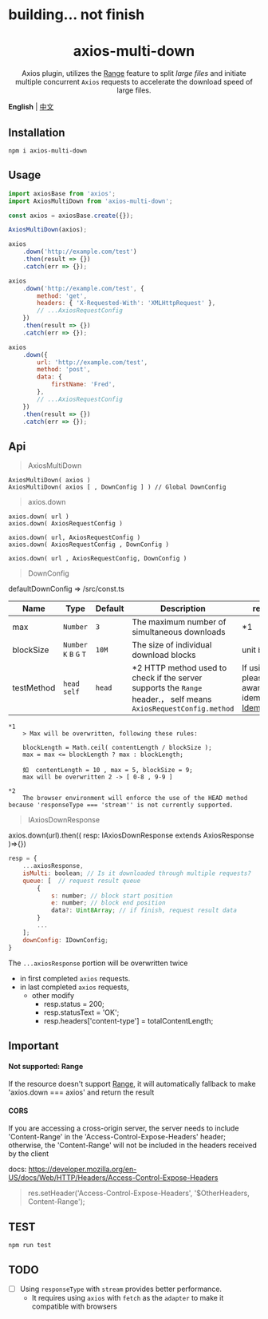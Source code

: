 # building... not finish

<h1 align="center">axios-multi-down</h1>

<p align="center">Axios plugin, utilizes the <a href='https://developer.mozilla.org/en-US/docs/Web/HTTP/Headers/Range' target='_blank'>Range</a> feature to split <i>large files</i> and initiate multiple concurrent <code>Axios</code> requests to accelerate the download speed of large files.</p>

**English** | [中文](./README.zh-hans.md)

## Installation

```
npm i axios-multi-down
```

## Usage

```js
import axiosBase from 'axios';
import AxiosMultiDown from 'axios-multi-down';

const axios = axiosBase.create({});

AxiosMultiDown(axios);

axios
    .down('http://example.com/test')
    .then(result => {})
    .catch(err => {});

axios
    .down('http://example.com/test', {
        method: 'get',
        headers: { 'X-Requested-With': 'XMLHttpRequest' },
        // ...AxiosRequestConfig
    })
    .then(result => {})
    .catch(err => {});

axios
    .down({
        url: 'http://example.com/test',
        method: 'post',
        data: {
            firstName: 'Fred',
        },
        // ...AxiosRequestConfig
    })
    .then(result => {})
    .catch(err => {});
```

## Api

> AxiosMultiDown

```
AxiosMultiDown( axios )
AxiosMultiDown( axios [ , DownConfig ] ) // Global DownConfig
```

> axios.down

```
axios.down( url )
axios.down( AxiosRequestConfig )

axios.down( url, AxiosRequestConfig )
axios.down( AxiosRequestConfig , DownConfig )

axios.down( url , AxiosRequestConfig, DownConfig )
```

> DownConfig

defaultDownConfig => /src/const.ts

| Name       | Type                     | Default | Description                                                                                                       | remark                                                                                                                     |
| ---------- | ------------------------ | ------- | ----------------------------------------------------------------------------------------------------------------- | -------------------------------------------------------------------------------------------------------------------------- |
| max        | `Number`                 | `3`     | The maximum number of simultaneous downloads                                                                      | \*1                                                                                                                        |
| blockSize  | `Number` `K` `B` `G` `T` | `10M`   | The size of individual download blocks                                                                            | unit `byte`                                                                                                                |
| testMethod | `head self`              | `head`  | \*2 HTTP method used to check if the server supports the `Range` header.， self means `AxiosRequestConfig.method` | If using `self`, please be aware of idempotence [Idempotent](https://developer.mozilla.org/en-US/docs/Glossary/Idempotent) |

```
*1
    > Max will be overwritten, following these rules:

    blockLength = Math.ceil( contentLength / blockSize );
    max = max <= blockLength ? max : blockLength;

    如  contentLength = 10 , max = 5, blockSize = 9;
    max will be overwritten 2 -> [ 0-8 , 9-9 ]

*2
    The browser environment will enforce the use of the HEAD method because 'responseType === 'stream'' is not currently supported.

```

> IAxiosDownResponse

axios.down(url).then(( resp: IAxiosDownResponse extends AxiosResponse )=>{})

```js
resp = {
    ...axiosResponse,
    isMulti: boolean; // Is it downloaded through multiple requests?
    queue: [  // request result queue
        {
            s: number; // block start position
            e: number; // block end position
            data?: Uint8Array; // if finish, request result data
        }
        ...
    ];
    downConfig: IDownConfig;
}

```

The `...axiosResponse` portion will be overwritten twice

-   in first completed `axios` requests.
-   in last completed `axios` requests,
    -   other modify
        -   resp.status = 200;
        -   resp.statusText = 'OK';
        -   resp.headers['content-type'] = totalContentLength;

## Important

#### Not supported: Range

If the resource doesn't support [Range](https://developer.mozilla.org/en-US/docs/Web/HTTP/Headers/Range), it will automatically fallback to make 'axios.down === axios' and return the result

#### CORS

If you are accessing a cross-origin server, the server needs to include 'Content-Range' in the 'Access-Control-Expose-Headers' header; otherwise, the 'Content-Range' will not be included in the headers received by the client

docs: https://developer.mozilla.org/en-US/docs/Web/HTTP/Headers/Access-Control-Expose-Headers

> res.setHeader('Access-Control-Expose-Headers', '$OtherHeaders, Content-Range');

## TEST

```
npm run test
```

## TODO

-   [ ] Using `responseType` with `stream` provides better performance.
    -   It requires using `axios` with `fetch` as the `adapter` to make it compatible with browsers
